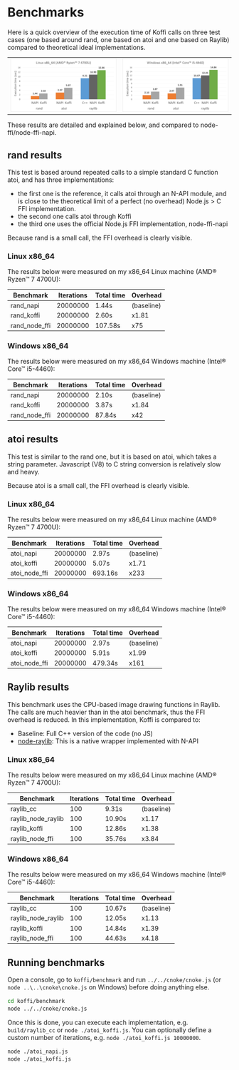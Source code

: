 # Benchmarks

Here is a quick overview of the execution time of Koffi calls on three test cases (one based around rand, one based on atoi and one based on Raylib) compared to theoretical ideal implementations.

<table style="margin: 0 auto;">
    <tr>
        <td><img src="_static/bench_linux.png" alt="Linux performance" style="width: 350px;"/></td>
        <td><img src="_static/bench_windows.png" alt="Windows performance" style="width: 350px;"/></td>
    </tr>
</table>

These results are detailed and explained below, and compared to node-ffi/node-ffi-napi.

## rand results

This test is based around repeated calls to a simple standard C function atoi, and has three implementations:

- the first one is the reference, it calls atoi through an N-API module, and is close to the theoretical limit of a perfect (no overhead) Node.js > C FFI implementation.
- the second one calls atoi through Koffi
- the third one uses the official Node.js FFI implementation, node-ffi-napi

Because rand is a small call, the FFI overhead is clearly visible.

### Linux x86_64

The results below were measured on my x86_64 Linux machine (AMD® Ryzen™ 7 4700U):

Benchmark     | Iterations | Total time  | Overhead
------------- | ---------- | ----------- | ----------
rand_napi     | 20000000   | 1.44s       | (baseline)
rand_koffi    | 20000000   | 2.60s       | x1.81
rand_node_ffi | 20000000   | 107.58s     | x75

### Windows x86_64

The results below were measured on my x86_64 Windows machine (Intel® Core™ i5-4460):

Benchmark     | Iterations | Total time  | Overhead
------------- | ---------- | ----------- | ----------
rand_napi     | 20000000   | 2.10s       | (baseline)
rand_koffi    | 20000000   | 3.87s       | x1.84
rand_node_ffi | 20000000   | 87.84s      | x42

## atoi results

This test is similar to the rand one, but it is based on atoi, which takes a string parameter. Javascript (V8) to C string conversion is relatively slow and heavy.

Because atoi is a small call, the FFI overhead is clearly visible.

### Linux x86_64

The results below were measured on my x86_64 Linux machine (AMD® Ryzen™ 7 4700U):

Benchmark     | Iterations | Total time  | Overhead
------------- | ---------- | ----------- | ----------
atoi_napi     | 20000000   | 2.97s       | (baseline)
atoi_koffi    | 20000000   | 5.07s       | x1.71
atoi_node_ffi | 20000000   | 693.16s     | x233

### Windows x86_64

The results below were measured on my x86_64 Windows machine (Intel® Core™ i5-4460):

Benchmark     | Iterations | Total time  | Overhead
------------- | ---------- | ----------- | ----------
atoi_napi     | 20000000   | 2.97s       | (baseline)
atoi_koffi    | 20000000   | 5.91s       | x1.99
atoi_node_ffi | 20000000   | 479.34s     | x161

## Raylib results

This benchmark uses the CPU-based image drawing functions in Raylib. The calls are much heavier than in the atoi benchmark, thus the FFI overhead is reduced. In this implementation, Koffi is compared to:

- Baseline: Full C++ version of the code (no JS)
- [node-raylib](https://github.com/RobLoach/node-raylib): This is a native wrapper implemented with N-API

### Linux x86_64

The results below were measured on my x86_64 Linux machine (AMD® Ryzen™ 7 4700U):

Benchmark          | Iterations | Total time  | Overhead
---------------    | ---------- | ----------- | ----------
raylib_cc          | 100        | 9.31s       | (baseline)
raylib_node_raylib | 100        | 10.90s      | x1.17
raylib_koffi       | 100        | 12.86s      | x1.38
raylib_node_ffi    | 100        | 35.76s      | x3.84

### Windows x86_64

The results below were measured on my x86_64 Windows machine (Intel® Core™ i5-4460):

Benchmark          | Iterations | Total time  | Overhead
---------------    | ---------- | ----------- | ----------
raylib_cc          | 100        | 10.67s      | (baseline)
raylib_node_raylib | 100        | 12.05s      | x1.13
raylib_koffi       | 100        | 14.84s      | x1.39
raylib_node_ffi    | 100        | 44.63s      | x4.18

## Running benchmarks

Open a console, go to `koffi/benchmark` and run `../../cnoke/cnoke.js` (or `node ..\..\cnoke\cnoke.js` on Windows) before doing anything else.

```sh
cd koffi/benchmark
node ../../cnoke/cnoke.js
```

Once this is done, you can execute each implementation, e.g. `build/raylib_cc` or `node ./atoi_koffi.js`. You can optionally define a custom number of iterations, e.g. `node ./atoi_koffi.js 10000000`.

```sh
node ./atoi_napi.js
node ./atoi_koffi.js
```
